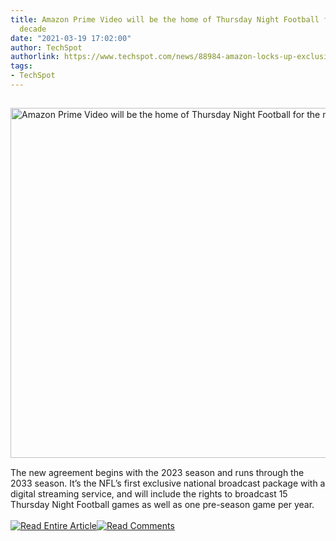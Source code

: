 ```yaml
---
title: Amazon Prime Video will be the home of Thursday Night Football for the next
  decade
date: "2021-03-19 17:02:00"
author: TechSpot
authorlink: https://www.techspot.com/news/88984-amazon-locks-up-exclusive-distribution-rights-thursday-night.html
tags:
- TechSpot
---
```

<a href="https://www.techspot.com/news/88984-amazon-locks-up-exclusive-distribution-rights-thursday-night.html" target="_blank"><img src="https://static.techspot.com/images2/news/ts3_thumbs/2021/03/2021-03-19-ts3_thumbs-31c.jpg" width="800" height="560" style="padding: 15px 0" title="Amazon Prime Video will be the home of Thursday Night Football for the next decade" /></a><br />The new agreement begins with the 2023 season and runs through the 2033 season. It’s the NFL’s first exclusive national broadcast package with a digital streaming service, and will include the rights to broadcast 15 Thursday Night Football games as well as one pre-season game per year.<br /><br /><a href="https://www.techspot.com/news/88984-amazon-locks-up-exclusive-distribution-rights-thursday-night.html"><img src="https://static.techspot.com/images/rss/rss_buttons_01.png" border="0" alt="Read Entire Article" /></a><a href="https://www.techspot.com/news/88984-amazon-locks-up-exclusive-distribution-rights-thursday-night.html#comments"><img src="https://static.techspot.com/images/rss/rss_buttons_02.png" border="0" alt="Read Comments" /></a><br /><br />
